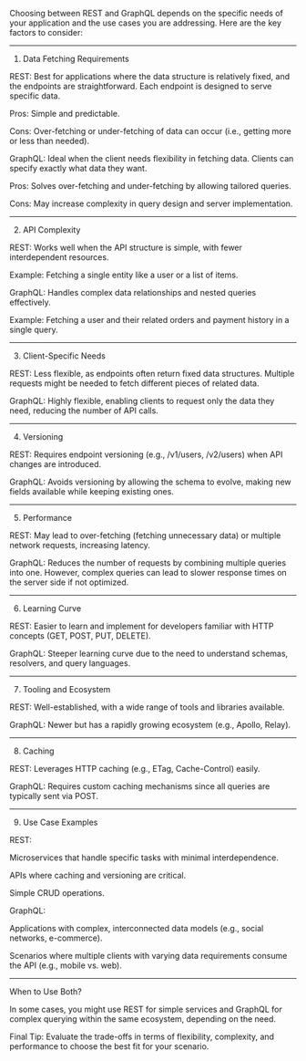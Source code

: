 Choosing between REST and GraphQL depends on the specific needs of your application and the use cases you are addressing. Here are the key factors to consider:


---

1. Data Fetching Requirements

REST: Best for applications where the data structure is relatively fixed, and the endpoints are straightforward. Each endpoint is designed to serve specific data.

Pros: Simple and predictable.

Cons: Over-fetching or under-fetching of data can occur (i.e., getting more or less than needed).


GraphQL: Ideal when the client needs flexibility in fetching data. Clients can specify exactly what data they want.

Pros: Solves over-fetching and under-fetching by allowing tailored queries.

Cons: May increase complexity in query design and server implementation.




---

2. API Complexity

REST: Works well when the API structure is simple, with fewer interdependent resources.

Example: Fetching a single entity like a user or a list of items.


GraphQL: Handles complex data relationships and nested queries effectively.

Example: Fetching a user and their related orders and payment history in a single query.




---

3. Client-Specific Needs

REST: Less flexible, as endpoints often return fixed data structures. Multiple requests might be needed to fetch different pieces of related data.

GraphQL: Highly flexible, enabling clients to request only the data they need, reducing the number of API calls.



---

4. Versioning

REST: Requires endpoint versioning (e.g., /v1/users, /v2/users) when API changes are introduced.

GraphQL: Avoids versioning by allowing the schema to evolve, making new fields available while keeping existing ones.



---

5. Performance

REST: May lead to over-fetching (fetching unnecessary data) or multiple network requests, increasing latency.

GraphQL: Reduces the number of requests by combining multiple queries into one. However, complex queries can lead to slower response times on the server side if not optimized.



---

6. Learning Curve

REST: Easier to learn and implement for developers familiar with HTTP concepts (GET, POST, PUT, DELETE).

GraphQL: Steeper learning curve due to the need to understand schemas, resolvers, and query languages.



---

7. Tooling and Ecosystem

REST: Well-established, with a wide range of tools and libraries available.

GraphQL: Newer but has a rapidly growing ecosystem (e.g., Apollo, Relay).



---

8. Caching

REST: Leverages HTTP caching (e.g., ETag, Cache-Control) easily.

GraphQL: Requires custom caching mechanisms since all queries are typically sent via POST.



---

9. Use Case Examples

REST:

Microservices that handle specific tasks with minimal interdependence.

APIs where caching and versioning are critical.

Simple CRUD operations.


GraphQL:

Applications with complex, interconnected data models (e.g., social networks, e-commerce).

Scenarios where multiple clients with varying data requirements consume the API (e.g., mobile vs. web).




---

When to Use Both?

In some cases, you might use REST for simple services and GraphQL for complex querying within the same ecosystem, depending on the need.

Final Tip: Evaluate the trade-offs in terms of flexibility, complexity, and performance to choose the best fit for your scenario.

